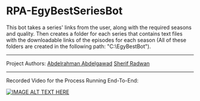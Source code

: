 # RPA-EgyBestSeriesBot
This bot takes a series' links from the user, along with the required seasons and quality. Then creates a folder for each series that contains text files with the downloadable links of the episodes for each season (All of these folders are created in the following path: "C:\EgyBestBot").

___________________________________________________________________________________________

Project Authors:
[Abdelrahman Abdelgawad](https://www.linkedin.com/in/abdelrahman-abdelgawad)
[Sherif Radwan](https://www.linkedin.com/in/sherif-radwan)

___________________________________________________________________________________________

Recorded Video for the Process Running End-To-End:

[![IMAGE ALT TEXT HERE](https://img.youtube.com/vi/R1-405ewOCA/0.jpg)](https://youtu.be/R1-405ewOCA)

